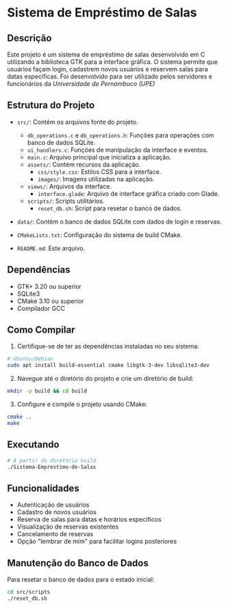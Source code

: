 # Sistema de Empréstimo de Salas

## Descrição

Este projeto é um sistema de empréstimo de salas desenvolvido em C utilizando a biblioteca GTK para a interface gráfica. O sistema permite que usuários façam login, cadastrem novos usuários e reservem salas para datas específicas. Foi desenvolvido para ser utilizado pelos servidores e funcionários da *Universidade de Pernambuco (UPE)*

## Estrutura do Projeto

- `src/`: Contém os arquivos fonte do projeto.
  - `db_operations.c` e `db_operations.h`: Funções para operações com banco de dados SQLite.
  - `ui_handlers.c`: Funções de manipulação da interface e eventos.
  - `main.c`: Arquivo principal que inicializa a aplicação.
  - `assets/`: Contém recursos da aplicação.
    - `css/style.css`: Estilos CSS para a interface.
    - `images/`: Imagens utilizadas na aplicação.
  - `views/`: Arquivos da interface.
    - `interface.glade`: Arquivo de interface gráfica criado com Glade.
  - `scripts/`: Scripts utilitários.
    - `reset_db.sh`: Script para resetar o banco de dados.

- `data/`: Contém o banco de dados SQLite com dados de login e reservas.

- `CMakeLists.txt`: Configuração do sistema de build CMake.
- `README.md`: Este arquivo.

## Dependências

- GTK+ 3.20 ou superior
- SQLite3
- CMake 3.10 ou superior
- Compilador GCC

## Como Compilar

1. Certifique-se de ter as dependências instaladas no seu sistema:

```sh
# Ubuntu/Debian
sudo apt install build-essential cmake libgtk-3-dev libsqlite3-dev
```

2. Navegue até o diretório do projeto e crie um diretório de build:

```sh
mkdir -p build && cd build
```

3. Configure e compile o projeto usando CMake:

```sh
cmake ..
make
```

## Executando

```sh
# A partir do diretório build
./Sistema-Emprestimo-de-Salas
```

## Funcionalidades

- Autenticação de usuários
- Cadastro de novos usuários
- Reserva de salas para datas e horários específicos
- Visualização de reservas existentes
- Cancelamento de reservas
- Opção "lembrar de mim" para facilitar logins posteriores

## Manutenção do Banco de Dados

Para resetar o banco de dados para o estado inicial:

```sh
cd src/scripts
./reset_db.sh
```
